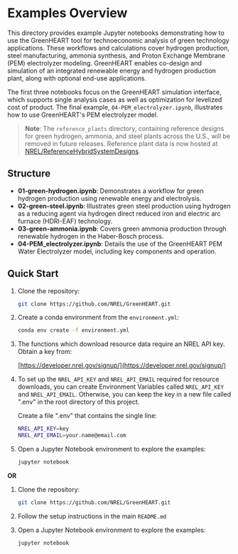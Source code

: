 # Examples Overview

This directory provides example Jupyter notebooks demonstrating how to use the GreenHEART tool for technoeconomic analysis of green technology applications. These workflows and calculations cover hydrogen production, steel manufacturing, ammonia synthesis, and Proton Exchange Membrane (PEM) electrolyzer modeling. GreenHEART enables co-design and simulation of an integrated renewable energy and hydrogen production plant, along with optional end-use applications.

The first three notebooks focus on the GreenHEART simulation interface, which supports single analysis cases as well as optimization for levelized cost of product. The final example, `04-PEM_electrolyzer.ipynb`, illustrates how to use GreenHEART's PEM electrolyzer model.

> **Note**: The `reference_plants` directory, containing reference designs for green hydrogen, ammonia, and steel plants across the U.S., will be removed in future releases. Reference plant data is now hosted at [NREL/ReferenceHybridSystemDesigns](https://github.com/NREL/ReferenceHybridSystemDesigns).

## Structure

- **01-green-hydrogen.ipynb**: Demonstrates a workflow for green hydrogen production using renewable energy and electrolysis.
- **02-green-steel.ipynb**: Illustrates green steel production using hydrogen as a reducing agent via hydrogen direct reduced iron and electric arc furnace (HDRI-EAF) technology.
- **03-green-ammonia.ipynb**: Covers green ammonia production through renewable hydrogen in the Haber-Bosch process.
- **04-PEM_electrolyzer.ipynb**: Details the use of the GreenHEART PEM Water Electrolyzer model, including key components and operation.

## Quick Start
1. Clone the repository: 
    ```bash
    git clone https://github.com/NREL/GreenHEART.git
    ```
2. Create a conda environment from the `environment.yml`:
    ```bash
    conda env create -f environment.yml
    ```
3. The functions which download resource data require an NREL API key. Obtain a key from:

    [https://developer.nrel.gov/signup/](https://developer.nrel.gov/signup/)

4. To set up the `NREL_API_KEY` and `NREL_API_EMAIL` required for resource downloads, you can create
   Environment Variables called `NREL_API_KEY` and `NREL_API_EMAIL`. Otherwise, you can keep the key
   in a new file called ".env" in the root directory of this project.

    Create a file ".env" that contains the single line:

    ```bash
    NREL_API_KEY=key
    NREL_API_EMAIL=your.name@email.com
    ```
5. Open a Jupyter Notebook environment to explore the examples:
   
    ```bash
   jupyter notebook
   ```

**OR**
1. Clone the repository: 
    ```bash
    git clone https://github.com/NREL/GreenHEART.git
    ```
2. Follow the setup instructions in the main `README.md`
3. Open a Jupyter Notebook environment to explore the examples:
   
    ```bash
   jupyter notebook
   ```

